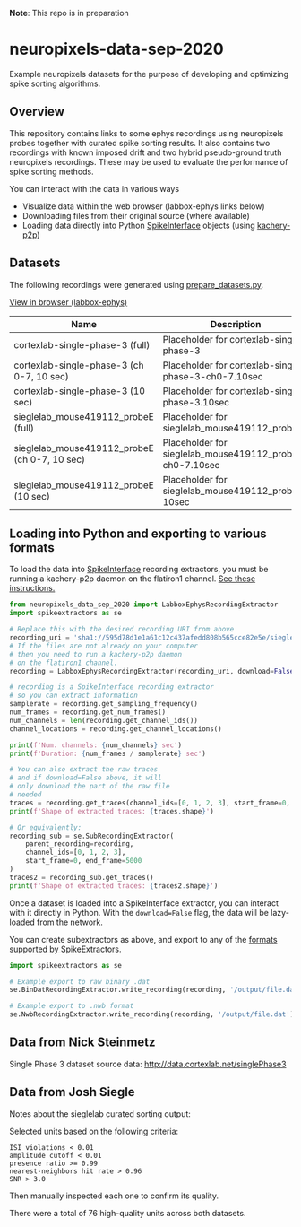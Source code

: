 **Note**: This repo is in preparation

# neuropixels-data-sep-2020
Example neuropixels datasets for the purpose of developing and optimizing spike sorting algorithms.

## Overview

This repository contains links to some ephys recordings using neuropixels probes together with curated spike sorting results. It also contains two recordings with known imposed drift and two hybrid pseudo-ground truth neuropixels recordings. These may be used to evaluate the performance of spike sorting methods.

You can interact with the data in various ways

* Visualize data within the web browser (labbox-ephys links below)
* Downloading files from their original source (where available)
* Loading data directly into Python [SpikeInterface](https://github.com/SpikeInterface) objects (using [kachery-p2p](https://github.com/flatironinstitute/kachery-p2p))

## Datasets

The following recordings were generated using [prepare_datasets.py](./scripts/prepare_datasets/prepare_datasets.py).

<!-- prepare_recording.py -->
[View in browser (labbox-ephys)](http://a9b927286911d4338ab905d0eabba09d-949726054.us-east-2.elb.amazonaws.com:8081/default?feed=sha1://47e788e4d4f9e27e7f587cb9278320d40441397a/feed.json)

| Name  | Description |
|------ | ----------- |
| cortexlab-single-phase-3 (full) | Placeholder for cortexlab-single-phase-3 |
| cortexlab-single-phase-3 (ch 0-7, 10 sec) | Placeholder for cortexlab-single-phase-3-ch0-7.10sec |
| cortexlab-single-phase-3 (10 sec) | Placeholder for cortexlab-single-phase-3.10sec |
| sieglelab_mouse419112_probeE (full) | Placeholder for sieglelab_mouse419112_probeE |
| sieglelab_mouse419112_probeE (ch 0-7, 10 sec) | Placeholder for sieglelab_mouse419112_probeE-ch0-7.10sec |
| sieglelab_mouse419112_probeE (10 sec) | Placeholder for sieglelab_mouse419112_probeE-10sec |
<!-- -->

## Loading into Python and exporting to various formats

To load the data into [SpikeInterface](https://github.com/SpikeInterface) recording extractors, you must be running a kachery-p2p daemon on the flatiron1 channel. [See these instructions.](https://github.com/flatironinstitute/kachery-p2p)

```python
from neuropixels_data_sep_2020 import LabboxEphysRecordingExtractor
import spikeextractors as se

# Replace this with the desired recording URI from above
recording_uri = 'sha1://595d78d1e1a61c12c437afedd808b565cce82e5e/sieglelab_mouse419112_probeE-ch0-7-10sec.json'
# If the files are not already on your computer
# then you need to run a kachery-p2p daemon
# on the flatiron1 channel.
recording = LabboxEphysRecordingExtractor(recording_uri, download=False)

# recording is a SpikeInterface recording extractor
# so you can extract information
samplerate = recording.get_sampling_frequency()
num_frames = recording.get_num_frames()
num_channels = len(recording.get_channel_ids())
channel_locations = recording.get_channel_locations()

print(f'Num. channels: {num_channels} sec')
print(f'Duration: {num_frames / samplerate} sec')

# You can also extract the raw traces
# and if download=False above, it will
# only download the part of the raw file
# needed
traces = recording.get_traces(channel_ids=[0, 1, 2, 3], start_frame=0, end_frame=5000)
print(f'Shape of extracted traces: {traces.shape}')

# Or equivalently:
recording_sub = se.SubRecordingExtractor(
    parent_recording=recording,
    channel_ids=[0, 1, 2, 3],
    start_frame=0, end_frame=5000
)
traces2 = recording_sub.get_traces()
print(f'Shape of extracted traces: {traces2.shape}')
```

Once a dataset is loaded into a SpikeInterface extractor, you can
interact with it directly in Python. With the `download=False` flag,
the data will be lazy-loaded from the network.

You can create subextractors as above, and export to any of the
[formats supported by SpikeExtractors](https://github.com/SpikeInterface/spikeextractors/tree/master/spikeextractors/extractors).

```python
import spikeextractors as se

# Example export to raw binary .dat
se.BinDatRecordingExtractor.write_recording(recording, '/output/file.dat')

# Example export to .nwb format
se.NwbRecordingExtractor.write_recording(recording, '/output/file.dat')
```

## Data from Nick Steinmetz

Single Phase 3 dataset source data: http://data.cortexlab.net/singlePhase3

<!-- Source data kachery URI: `sha1dir://d40edb4e52ad5abef2c1689f7b04164fbf65271b.cortexlab-single-phase-3` -->

## Data from Josh Siegle

Notes about the sieglelab curated sorting output:

Selected units based on the following criteria:
```
ISI violations < 0.01
amplitude cutoff < 0.01
presence ratio >= 0.99
nearest-neighbors hit rate > 0.96
SNR > 3.0
```

Then manually inspected each one to confirm its quality.

There were a total of 76 high-quality units across both datasets.

<!-- * mouse419112_probeE
    - curated_unit_times.npy: sha1://57029ae68643881f5d4015397be87ba0d4815b52/curated_unit_times.npy
    - curated_unit_IDs.npy: sha1://61762d8f0bdac57db64ceec1636e0009af0f02ef/curated_unit_IDs.npy?manifest=371f609a04189947e45ea8f29e60b0fd2edb1a69
    - curated_unit_channels.npy: sha1://8b3a98b9d45c1c62eb4402245800e278873bd8e5/curated_unit_channels.npy
    - continuous.dat: sha1://39ae3fcccd3803170dd97fc9a8799e7169214419/continuous.dat?manifest=31942d7d97ff3a46fa1dbca72d8dc048bd65d5ce

* mouse415148_probeE
    - curated_unit_times.npy: sha1://4c717829e3ce6530349a38bd5f72fac216916276/curated_unit_times.npy -->

